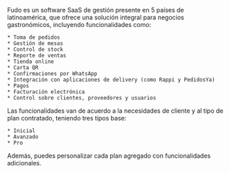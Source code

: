 Fudo es un software SaaS de gestión presente en 5 países de latinoamérica, que ofrece una solución integral para negocios gastronómicos, incluyendo funcionalidades como:

    * Toma de pedidos
    * Gestión de mesas
    * Control de stock
    * Reporte de ventas
    * Tienda online
    * Carta QR
    * Confirmaciones por WhatsApp
    * Integración con aplicaciones de delivery (como Rappi y PedidosYa)
    * Pagos
    * Facturación electrónica
    * Control sobre clientes, proveedores y usuarios

Las funcionalidades van de acuerdo a la necesidades de cliente y al tipo de plan contratado, teniendo tres tipos base:

    * Inicial
    * Avanzado
    * Pro

Además, puedes personalizar cada plan agregado con funcionalidades adicionales.